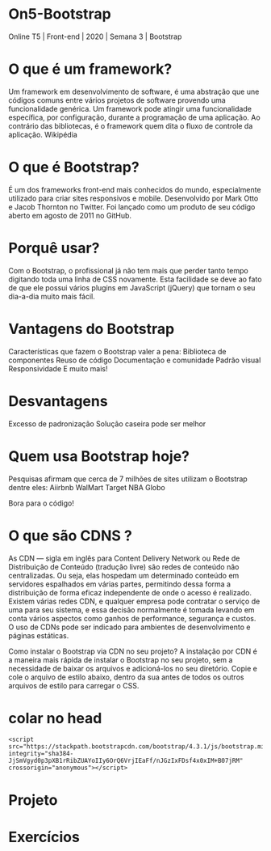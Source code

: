 # On5-Bootstrap
Online T5 | Front-end | 2020 | Semana 3 | Bootstrap

# O que é um framework?

Um framework em desenvolvimento de software, é uma abstração que une códigos comuns entre vários projetos de software provendo uma funcionalidade genérica. Um framework pode atingir uma funcionalidade específica, por configuração, durante a programação de uma aplicação. Ao contrário das bibliotecas, é o framework quem dita o fluxo de controle da aplicação. Wikipédia

# O que é Bootstrap?
É um dos frameworks front-end mais conhecidos do mundo, especialmente utilizado para criar sites responsivos e mobile. Desenvolvido por Mark Otto e Jacob Thornton no Twitter. Foi lançado como um produto de seu código aberto em agosto de 2011 no GitHub.

# Porquê usar?
Com o Bootstrap, o profissional já não tem mais que perder tanto tempo digitando toda uma linha de CSS novamente. Esta facilidade se deve ao fato de que ele possui vários plugins em JavaScript (jQuery) que tornam o seu dia-a-dia muito mais fácil.

# Vantagens do Bootstrap
Características que fazem o Bootstrap valer a pena: Biblioteca de componentes Reuso de código Documentação e comunidade Padrão visual Responsividade E muito mais!

# Desvantagens
Excesso de padronização Solução caseira pode ser melhor

# Quem usa Bootstrap hoje?
Pesquisas afirmam que cerca de 7 milhões de sites utilizam o Bootstrap dentre eles: Aiirbnb WalMart Target NBA Globo

Bora para o código!

# O que são CDNS ?
As CDN — sigla em inglês para Content Delivery Network ou Rede de Distribuição de Conteúdo (tradução livre) são redes de conteúdo não centralizadas. Ou seja, elas hospedam um determinado conteúdo em servidores espalhados em várias partes, permitindo dessa forma a distribuição de forma eficaz independente de onde o acesso é realizado. Existem várias redes CDN, e qualquer empresa pode contratar o serviço de uma para seu sistema, e essa decisão normalmente é tomada levando em conta vários aspectos como ganhos de performance, segurança e custos. O uso de CDNs pode ser indicado para ambientes de desenvolvimento e páginas estáticas.

Como instalar o Bootstrap via CDN no seu projeto? A instalação por CDN é a maneira mais rápida de instalar o Bootstrap no seu projeto, sem a necessidade de baixar os arquivos e adicioná-los no seu diretório. Copie e cole o arquivo de estilo abaixo, dentro da sua antes de todos os outros arquivos de estilo para carregar o CSS.

# colar no head
<script src="https://cdnjs.cloudflare.com/ajax/libs/popper.js/1.14.7/umd/popper.min.js" integrity="sha384-UO2eT0CpHqdSJQ6hJty5KVphtPhzWj9WO1clHTMGa3JDZwrnQq4sF86dIHNDz0W1" crossorigin="anonymous"></script>
    <script src="https://stackpath.bootstrapcdn.com/bootstrap/4.3.1/js/bootstrap.min.js" integrity="sha384-JjSmVgyd0p3pXB1rRibZUAYoIIy6OrQ6VrjIEaFf/nJGzIxFDsf4x0xIM+B07jRM" crossorigin="anonymous"></script>
    
# Projeto

# Exercícios 

